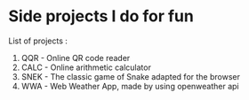 # Side projects I do for fun

List of projects :

1. QQR - Online QR code reader
2. CALC - Online arithmetic calculator
3. SNEK - The classic game of Snake adapted for the browser
4. WWA - Web Weather App, made by using openweather api


